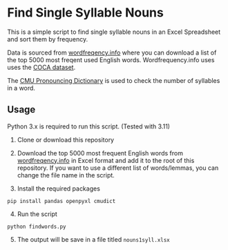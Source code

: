 # Find Single Syllable Nouns

This is a simple script to find single syllable nouns in an Excel Spreadsheet and sort them by frequency. 

Data is sourced from [wordfreqency.info](https://www.wordfrequency.info/samples.asp) where you can download a list of the top 5000 most freqent used English words. Wordfrequency.info uses  uses the [COCA dataset](https://www.english-corpora.org/coca/).

The [CMU Pronouncing Dictionary](http://www.speech.cs.cmu.edu/cgi-bin/cmudict?in=C+M+U+Dictionary) is used to check the number of syllables in a word.

## Usage

Python 3.x is required to run this script. (Tested with 3.11)

1. Clone or download this repository

2. Download the top 5000 most frequent English words from [wordfreqency.info](https://www.wordfrequency.info/samples.asp) in Excel format and add it to the root of this repository. If you want to use a different list of words/lemmas, you can change the file name in the script.

3. Install the required packages

```pip install pandas openpyxl cmudict```

4. Run the script

```python findwords.py```

5. The output will be save in a file titled ```nouns1syll.xlsx```
